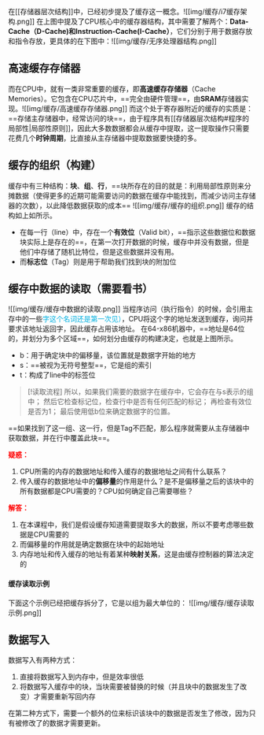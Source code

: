 在[[存储器层次结构]]中，已经初步提及了缓存这一概念。![[img/缓存/i7缓存架构.png]]
在上图中提及了CPU核心中的缓存器结构，其中需要了解两个：**Data-Cache（D-Cache)和Instruction-Cache(I-Cache）**，它们分别于用于数据存放和指令存放，更具体的在下图中：![[img/缓存/无序处理器结构.png]]

## 高速缓存存储器
而在CPU中，就有一类非常重要的缓存，即**高速缓存存储器**（Cache Memories）。它包含在CPU芯片中，==完全由硬件管理==，由**SRAM**存储器实现。![[img/缓存/高速缓存存储器.png]]
而这个处于寄存器附近的缓存的实质是：==存储主存储器中，经常访问的块==，由于程序具有[[存储器层次结构#程序的局部性|局部性原则]]，因此大多数数据都会从缓存中提取，这一提取操作只需要花费几个**时钟周期**，比直接从主存储器中提取数据要快捷的多。

## 缓存的组织（构建）
缓存中有三种结构：**块**、**组**、**行**，==块所存在的目的就是：利用局部性原则来分摊数据（使得更多的近期可能需要访问的数据在缓存中能找到，而减少访问主存储器的次数），以此降低数据获取的成本==
![[img/缓存/缓存的组织.png]]
缓存的结构如上如所示。
- 在每一行（line）中，存在一个**有效位**（Valid bit），==指示这些数据位和数据块实际上是存在的==，在第一次打开数据的时候，缓存中并没有数据，但是他们中存储了随机比特位，但是这些数据并没有用。
- 而**标志位**（Tag）则是用于帮助我们找到块的附加位

## 缓存中数据的读取（**需要看书**）
![[img/缓存/缓存中数据的读取.png]]
当程序访问（执行指令）的时候，会引用主存中的一些<font color="sky-blue">字这个名词还是第一次见）</font>，CPU将这个字的地址发送到缓存，询问并要求该地址返回字，因此缓存占用该地址。
在64-x86机器中，==地址是64位的，并划分为多个区域==，如何划分由缓存的构建决定，也就是上图所示。
- b：用于确定块中的偏移量，该位置就是数据字开始的地方
- s：==被视为无符号整型==，它是组的索引
- t：构成了line中的标签位

> [!读取流程]
  所以，如果我们需要的数据字在缓存中，它会存在与s表示的组中；
  然后它检查标记位，检查行中是否有任何匹配的标记；
  再检查有效位是否为1；
  最后使用低b位来确定数据字的位置。

==如果找到了这一组、这一行，但是Tag不匹配，那么程序就需要从主存储器中获取数据，并在行中覆盖此块==。

<font color="red"><b>疑惑：</b></font>
1. CPU所需的内存的数据地址和传入缓存的数据地址之间有什么联系？
2. 传入缓存的数据地址中的**偏移量**的作用是什么？是不是偏移量之后的该块中的所有数据都是CPU需要的？CPU如何确定自己需要哪些？

<font color="red"><b>解答：</b></font>
1. 在本课程中，我们是假设缓存知道需要提取多大的数据，所以不要考虑哪些数据是CPU需要的
2. 而偏移量的作用就是确定数据在块中的起始地址
3. 内存地址和传入缓存的地址有着某种**映射关系**，这是由缓存控制器的算法决定的

#### 缓存读取示例
下面这个示例已经把缓存拆分了，它是以组为最大单位的：
![[img/缓存/缓存读取示例.png]]

## 数据写入
数据写入有两种方式：
1. 直接将数据写入到内存中，但是效率很低
2. 将数据写入缓存中的块，当块需要被替换的时候（并且块中的数据发生了改变）才需要重新写回内存

在第二种方式下，需要一个额外的位来标识该块中的数据是否发生了修改，因为只有被修改了的数据才需要更新。